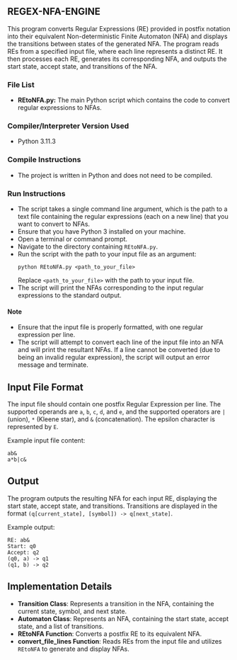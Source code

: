 ## REGEX-NFA-ENGINE
This program converts Regular Expressions (RE) provided in postfix notation into their equivalent Non-deterministic Finite Automaton (NFA) and displays the transitions between states of the generated NFA. The program reads REs from a specified input file, where each line represents a distinct RE. It then processes each RE, generates its corresponding NFA, and outputs the start state, accept state, and transitions of the NFA.



### File List
- **REtoNFA.py:** The main Python script which contains the code to convert regular expressions to NFAs.

### Compiler/Interpreter Version Used
- Python 3.11.3

### Compile Instructions
- The project is written in Python and does not need to be compiled. 

### Run Instructions
- The script takes a single command line argument, which is the path to a text file containing the regular expressions (each on a new line) that you want to convert to NFAs.
- Ensure that you have Python 3 installed on your machine.
- Open a terminal or command prompt.
- Navigate to the directory containing `REtoNFA.py`.
- Run the script with the path to your input file as an argument:
  ```
  python REtoNFA.py <path_to_your_file>
  ```
  Replace `<path_to_your_file>` with the path to your input file.
- The script will print the NFAs corresponding to the input regular expressions to the standard output.

#### Note
- Ensure that the input file is properly formatted, with one regular expression per line.
- The script will attempt to convert each line of the input file into an NFA and will print the resultant NFAs. If a line cannot be converted (due to being an invalid regular expression), the script will output an error message and terminate.

## Input File Format
The input file should contain one postfix Regular Expression per line. The supported operands are `a`, `b`, `c`, `d`, and `e`, and the supported operators are `|` (union), `*` (Kleene star), and `&` (concatenation). The epsilon character is represented by `E`.

Example input file content:
```
ab&
a*b|c&
```

## Output
The program outputs the resulting NFA for each input RE, displaying the start state, accept state, and transitions. Transitions are displayed in the format `(q[current_state], [symbol]) -> q[next_state]`.

Example output:
```
RE: ab&
Start: q0
Accept: q2
(q0, a) -> q1
(q1, b) -> q2
```

## Implementation Details
- **Transition Class**: Represents a transition in the NFA, containing the current state, symbol, and next state.
- **Automaton Class**: Represents an NFA, containing the start state, accept state, and a list of transitions.
- **REtoNFA Function**: Converts a postfix RE to its equivalent NFA.
- **convert_file_lines Function**: Reads REs from the input file and utilizes `REtoNFA` to generate and display NFAs.

